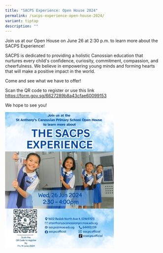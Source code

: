 ```yaml
---
title: "SACPS Experience: Open House 2024"
permalink: /sacps-experience-open-house-2024/
variant: tiptap
description: ""
---
```

<p>Join us at our Open House on June 26 at 2:30 p.m. to learn more about
the SACPS Experience!</p>
<p>SACPS is dedicated to providing a holistic Canossian education that nurtures
every child's confidence, curiosity, commitment, compassion, and cheerfulness.
We believe in empowering young minds and forming hearts that will make
a positive impact in the world.</p>
<p>Come and see what we have to offer!</p>
<p>Scan the QR code to register or use this link <a href="https://form.gov.sg/6627289b8a43cfae60099153" rel="noopener noreferrer nofollow" target="_blank">https://form.gov.sg/6627289b8a43cfae60099153</a>
</p>
<p>We hope to see you!</p>
<p></p>
<div class="isomer-image-wrapper">
<img style="width: 70%;" height="auto" width="100%" alt="" src="/images/sacpsopenhouse2024.jpg">
</div>
<p></p>